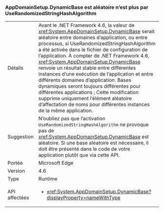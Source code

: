 ### <a name="appdomainsetupdynamicbase-is-no-longer-randomized-by-userandomizedstringhashalgorithm"></a>AppDomainSetup.DynamicBase est aléatoire n’est plus par UseRandomizedStringHashAlgorithm

|   |   |
|---|---|
|Détails|Avant le .NET Framework 4.6, la valeur de <xref:System.AppDomainSetup.DynamicBase> serait aléatoire entre domaines d’application, ou entre processus, si UseRandomizedStringHashAlgorithm a été activée dans le fichier de configuration de l’application. À compter de .NET Framework 4.6, <xref:System.AppDomainSetup.DynamicBase> renvoie un résultat stable entre différentes instances d’une exécution de l’application et entre différents domaines d’application. Bases dynamiques seront toujours différentes pour différentes applications ; Cette modification supprime uniquement l’élément aléatoire d’affectation de noms pour différentes instances de la même application.|
|Suggestion|N’oubliez pas que l’activation <code>UseRandomizedStringHashAlgorithm</code> ne provoque pas de <xref:System.AppDomainSetup.DynamicBase> est aléatoire. Si une base aléatoire est nécessaire, il doit être présenté dans le code de votre application plutôt que via cette API.|
|Portée|Microsoft Edge|
|Version|4.6|
|Type|Runtime|
|API affectées|<ul><li><xref:System.AppDomainSetup.DynamicBase?displayProperty=nameWithType></li></ul>|

